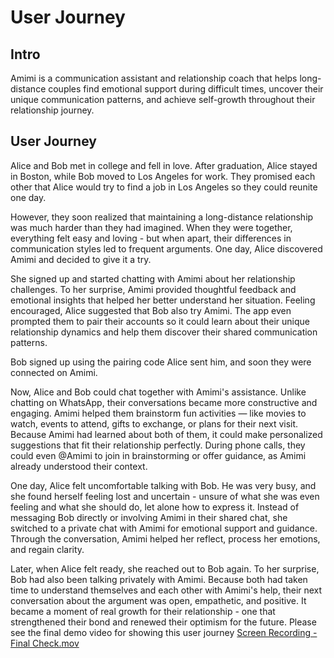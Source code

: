 # User Journey

## Intro

Amimi is a communication assistant and relationship coach that helps long-distance couples find emotional support during difficult times, uncover their unique communication patterns, and achieve self-growth throughout their relationship journey.

## User Journey

Alice and Bob met in college and fell in love. After graduation, Alice stayed in Boston, while Bob moved to Los Angeles for work. They promised each other that Alice would try to find a job in Los Angeles so they could reunite one day.

However, they soon realized that maintaining a long-distance relationship was much harder than they had imagined. When they were together, everything felt easy and loving - but when apart, their differences in communication styles led to frequent arguments. One day, Alice discovered Amimi and decided to give it a try.

She signed up and started chatting with Amimi about her relationship challenges. To her surprise, Amimi provided thoughtful feedback and emotional insights that helped her better understand her situation. Feeling encouraged, Alice suggested that Bob also try Amimi. The app even prompted them to pair their accounts so it could learn about their unique relationship dynamics and help them discover their shared communication patterns.

Bob signed up using the pairing code Alice sent him, and soon they were connected on Amimi.

Now, Alice and Bob could chat together with Amimi's assistance. Unlike chatting on WhatsApp, their conversations became more constructive and engaging. Amimi helped them brainstorm fun activities — like movies to watch, events to attend, gifts to exchange, or plans for their next visit. Because Amimi had learned about both of them, it could make personalized suggestions that fit their relationship perfectly. During phone calls, they could even @Amimi to join in brainstorming or offer guidance, as Amimi already understood their context.

One day, Alice felt uncomfortable talking with Bob. He was very busy, and she found herself feeling lost and uncertain - unsure of what she was even feeling and what she should do, let alone how to express it. Instead of messaging Bob directly or involving Amimi in their shared chat, she switched to a private chat with Amimi for emotional support and guidance. Through the conversation, Amimi helped her reflect, process her emotions, and regain clarity.

Later, when Alice felt ready, she reached out to Bob again. To her surprise, Bob had also been talking privately with Amimi. Because both had taken time to understand themselves and each other with Amimi's help, their next conversation about the argument was open, empathetic, and positive. It became a moment of real growth for their relationship - one that strengthened their bond and renewed their optimism for the future. Please see the final demo video for showing this user journey [Screen Recording - Final Check.mov](Screen%20Recording%20-%20Final%20Check.mov)
